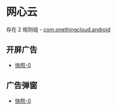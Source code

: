 # 网心云

存在 2 规则组 - [com.onethingcloud.android](/src/apps/com.onethingcloud.android.ts)

## 开屏广告

- [快照-0](https://i.gkd.li/import/import/12841174)

## 广告弹窗

- [快照-0](https://i.gkd.li/import/import/12841171)
